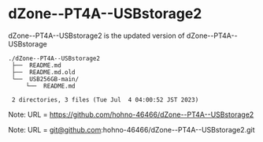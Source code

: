 # dZone--PT4A--USBstorage2

dZone--PT4A--USBstorage2 is the updated version of dZone--PT4A--USBstorage 

    ./dZone--PT4A--USBstorage2
     ├──  README.md
     ├──  README.md.old
     └──  USB256GB-main/
         └──  README.md
     
     2 directories, 3 files (Tue Jul  4 04:00:52 JST 2023)


Note: URL = https://github.com/hohno-46466/dZone--PT4A--USBstorage2

Note: URL = git@github.com:hohno-46466/dZone--PT4A--USBstorage2.git
